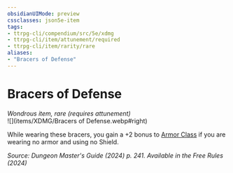 ```yaml
---
obsidianUIMode: preview
cssclasses: json5e-item
tags:
- ttrpg-cli/compendium/src/5e/xdmg
- ttrpg-cli/item/attunement/required
- ttrpg-cli/item/rarity/rare
aliases: 
- "Bracers of Defense"
---
```

# Bracers of Defense
*Wondrous item, rare (requires attunement)*  
![](items/XDMG/Bracers of Defense.webp#right)  


While wearing these bracers, you gain a +2 bonus to [Armor Class](armor-class-xphb.md) if you are wearing no armor and using no Shield.

*Source: Dungeon Master's Guide (2024) p. 241. Available in the Free Rules (2024)*